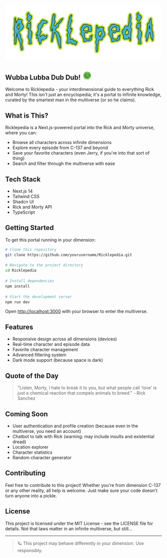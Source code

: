 ![Ricklepedia Logo](/public/logogit.png)

## Wubba Lubba Dub Dub! <img src="public/portal.gif" alt="Small Portal" width="30" height="30">

Welcome to Ricklepedia - your interdimensional guide to everything Rick and Morty! This isn't just an encyclopedia; it's a portal to infinite knowledge, curated by the smartest man in the multiverse (or so he claims).

## What is This?

Ricklepedia is a Next.js-powered portal into the Rick and Morty universe, where you can:

- Browse all characters across infinite dimensions
- Explore every episode from C-137 and beyond
- Save your favorite characters (even Jerry, if you're into that sort of thing)
- Search and filter through the multiverse with ease

## Tech Stack

- Next.js 14
- Tailwind CSS
- Shadcn UI
- Rick and Morty API
- TypeScript

## Getting Started

To get this portal running in your dimension:

```bash
# Clone this repository
git clone https://github.com/yourusername/Ricklepedia.git

# Navigate to the project directory
cd Ricklepedia

# Install dependencies
npm install

# Start the development server
npm run dev
```

Open [http://localhost:3000](http://localhost:3000) with your browser to enter the multiverse.

## Features

- Responsive design across all dimensions (devices)
- Real-time character and episode data
- Favorite character management
- Advanced filtering system
- Dark mode support (because space is dark)

## Quote of the Day

> "Listen, Morty, I hate to break it to you, but what people call 'love' is just a chemical reaction that compels animals to breed." - Rick Sanchez

## Coming Soon

- User authentication and profile creation (because even in the multiverse, you need an account)
- Chatbot to talk with Rick (warning: may include insults and existential dread)
- Location explorer
- Character statistics
- Random character generator

## Contributing

Feel free to contribute to this project! Whether you're from dimension C-137 or any other reality, all help is welcome. Just make sure your code doesn't turn anyone into a pickle.

## License

This project is licensed under the MIT License - see the LICENSE file for details. Not that laws matter in an infinite multiverse, but still...

---

> 🪐 This project may behave differently in your dimension. Use responsibly.
